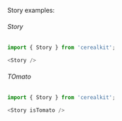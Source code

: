 Story examples:

###### Story
```js
import { Story } from 'cerealkit';

<Story />
```

###### TOmato
```js
import { Story } from 'cerealkit';

<Story isTomato />
```
